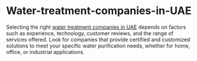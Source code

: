 # Water-treatment-companies-in-UAE

Selecting the right [water treatment companies in UAE](https://www.ultratecuae.com/index.html) depends on factors such as experience, technology, customer reviews, and the range of services offered. Look for companies that provide certified and customized solutions to meet your specific water purification needs, whether for home, office, or industrial applications.
